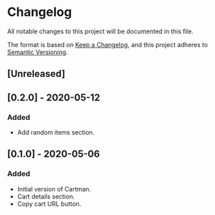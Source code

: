 # Changelog
All notable changes to this project will be documented in this file.

The format is based on [Keep a Changelog](https://keepachangelog.com/en/1.0.0/),
and this project adheres to [Semantic Versioning](https://semver.org/spec/v2.0.0.html).

## [Unreleased]

## [0.2.0] - 2020-05-12
### Added
- Add random items section.

## [0.1.0] - 2020-05-06
### Added
- Initial version of Cartman.
- Cart details section.
- Copy cart URL button.
